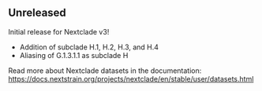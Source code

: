 ## Unreleased

Initial release for Nextclade v3!

 - Addition of subclade H.1, H.2, H.3, and H.4
 - Aliasing of G.1.3.1.1 as subclade H

Read more about Nextclade datasets in the documentation: https://docs.nextstrain.org/projects/nextclade/en/stable/user/datasets.html
